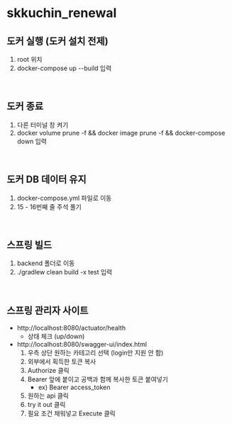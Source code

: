 # skkuchin_renewal

## 도커 실행 (도커 설치 전제)
1. root 위치
2. docker-compose up --build 입력

<br>

## 도커 종료
1. 다른 터미널 창 켜기
2. docker volume prune -f && docker image prune -f && docker-compose down 입력

<br>

## 도커 DB 데이터 유지
1. docker-compose.yml 파일로 이동
2. 15 - 16번째 줄 주석 풀기

<br>

## 스프링 빌드
1. backend 폴더로 이동
2. ./gradlew clean build -x test 입력


<br>

## 스프링 관리자 사이트
- http://localhost:8080/actuator/health
   - 상태 체크 (up/down)
- http://localhost:8080/swagger-ui/index.html
  1. 우측 상단 원하는 카테고리 선택 (login만 지원 안 함)
  2. 외부에서 획득한 토큰 복사
  3. Authorize 클릭
  4. Bearer 앞에 붙이고 공백과 함께 복사한 토큰 붙여넣기
       - ex) Bearer access_token
  5. 원하는 api 클릭
  6. try it out 클릭
  7. 필요 조건 채워넣고 Execute 클릭